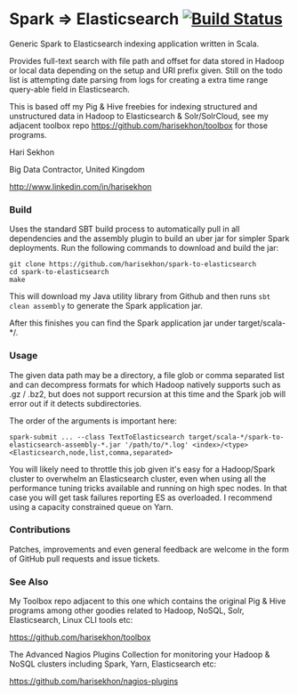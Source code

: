 Spark => Elasticsearch [![Build Status](https://travis-ci.org/harisekhon/spark-to-elasticsearch.svg?branch=master)](https://travis-ci.org/harisekhon/spark-to-elasticsearch)
================================

Generic Spark to Elasticsearch indexing application written in Scala.

Provides full-text search with file path and offset for data stored in Hadoop or local data depending on the setup and URI prefix given. Still on the todo list is attempting date parsing from logs for creating a extra time range query-able field in Elasticsearch.

This is based off my Pig & Hive freebies for indexing structured and unstructured data in Hadoop to Elasticsearch & Solr/SolrCloud, see my adjacent toolbox repo https://github.com/harisekhon/toolbox for those programs.

Hari Sekhon

Big Data Contractor, United Kingdom

http://www.linkedin.com/in/harisekhon

### Build ###

Uses the standard SBT build process to automatically pull in all dependencies and the assembly plugin to build an uber jar for simpler Spark deployments. Run the following commands to download and build the jar:

```
git clone https://github.com/harisekhon/spark-to-elasticsearch
cd spark-to-elasticsearch
make
```
This will download my Java utility library from Github and then runs ```sbt clean assembly``` to generate the Spark application jar.

After this finishes you can find the Spark application jar under target/scala-*/.

### Usage ###

The given data path may be a directory, a file glob or comma separated list and can decompress formats for which Hadoop natively supports such as .gz / .bz2, but does not support recursion at this time and the Spark job will error out if it detects subdirectories.

The order of the arguments is important here:
```
spark-submit ... --class TextToElasticsearch target/scala-*/spark-to-elasticsearch-assembly-*.jar '/path/to/*.log' <index>/<type> <Elasticsearch,node,list,comma,separated>
```

You will likely need to throttle this job given it's easy for a Hadoop/Spark cluster to overwhelm an Elasticsearch cluster, even when using all the performance tuning tricks available and running on high spec nodes. In that case you will get task failures reporting ES as overloaded. I recommend using a capacity constrained queue on Yarn.

### Contributions ###

Patches, improvements and even general feedback are welcome in the form of GitHub pull requests and issue tickets.

### See Also ###

My Toolbox repo adjacent to this one which contains the original Pig & Hive programs among other goodies related to Hadoop, NoSQL, Solr, Elasticsearch, Linux CLI tools etc:

https://github.com/harisekhon/toolbox

The Advanced Nagios Plugins Collection for monitoring your Hadoop & NoSQL clusters including Spark, Yarn, Elasticsearch etc:

https://github.com/harisekhon/nagios-plugins
